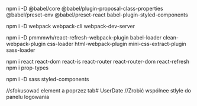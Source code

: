 npm i -D @babel/core @babel/plugin-proposal-class-properties @babel/preset-env @babel/preset-react babel-plugin-styled-components

npm i -D webpack webpack-cli webpack-dev-server

npm i -D pmmmwh/react-refresh-webpack-plugin  babel-loader clean-webpack-plugin css-loader html-webpack-plugin mini-css-extract-plugin sass-loader

npm i react react-dom react-is react-router react-router-dom react-refresh
npm i prop-types

npm i -D sass styled-components

//sfokusować element a poprzez tab# UserDate
//Zrobić wspólnee stlyle do panelu logowania